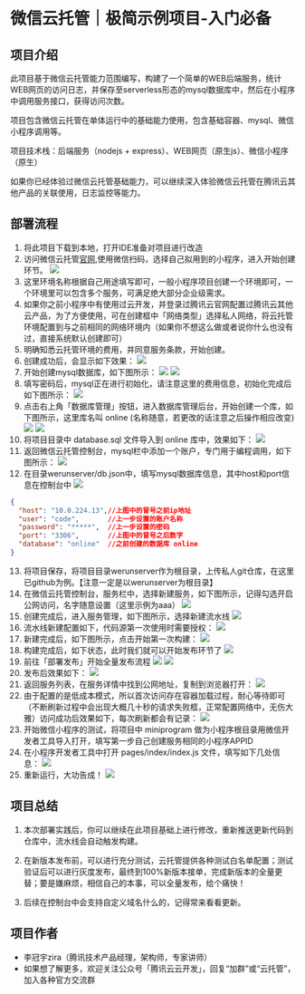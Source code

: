 # 微信云托管｜极简示例项目-入门必备

## 项目介绍

此项目基于微信云托管能力范围编写，构建了一个简单的WEB后端服务，统计WEB网页的访问日志，并保存至serverless形态的mysql数据库中，然后在小程序中调用服务接口，获得访问次数。

项目包含微信云托管在单体运行中的基础能力使用，包含基础容器、mysql、微信小程序调用等。

项目技术栈：后端服务（nodejs + express）、WEB网页（原生js）、微信小程序（原生）

如果你已经体验过微信云托管基础能力，可以继续深入体验微信云托管在腾讯云其他产品的关联使用，日志监控等能力。

## 部署流程

1. 将此项目下载到本地，打开IDE准备对项目进行改造
2. 访问微信云托管[官网](https://cloud.weixin.qq.com/),使用微信扫码，选择自己拟用到的小程序，进入开始创建环节。
![](readimage/01.png)
3. 这里环境名称根据自己用途填写即可，一般小程序项目创建一个环境即可，一个环境里可以包含多个服务，可满足绝大部分企业级需求。
4. 如果你之前小程序中有使用过云开发，并登录过腾讯云官网配置过腾讯云其他云产品，为了方便使用，可在创建框中「网络类型」选择私人网络，将云托管环境配置到与之前相同的网络环境内（如果你不想这么做或者说你什么也没有过，直接系统默认创建即可）
5. 明确知悉云托管环境的费用，并同意服务条款，开始创建。
6. 创建成功后，会显示如下效果：
  ![](readimage/02.png)
7. 开始创建mysql数据库，如下图所示：
  ![](readimage/03.png)
  ![](readimage/04.png)
8. 填写密码后，mysql正在进行初始化，请注意这里的费用信息，初始化完成后如下图所示：
  ![](readimage/05.png)
9. 点击右上角「数据库管理」按钮，进入数据库管理后台，开始创建一个库，如下图所示，这里库名叫 online (名称随意，若更改的话注意之后操作相应改变)
  ![](readimage/06.png)
  ![](readimage/07.png)
10. 将项目目录中 database.sql 文件导入到 online 库中，效果如下：
  ![](readimage/08.png)
11. 返回微信云托管控制台，mysql栏中添加一个账户，专门用于编程调用，如下图所示：
   ![](readimage/09.png) 
12. 在目录werunserver/db.json中，填写mysql数据库信息，其中host和port信息在控制台中
  ![](readimage/10.png) 
``` json
{
  "host": "10.0.224.13",//上图中的冒号之前ip地址
  "user": "code",       //上一步设置的账户名称
  "password": "*****",  //上一步设置的密码
  "port": "3306",       //上图中的冒号之后数字
  "database": "online"  //之前创建的数据库 online
}
```
13.   将项目保存，将项目目录werunserver作为根目录，上传私人git仓库，在这里已github为例。【注意一定是以werunserver为根目录】
14.   在微信云托管控制台，服务栏中，选择新建服务，如下图所示，记得勾选开启公网访问，名字随意设置（这里示例为aaa）
  ![](readimage/11.png) 
15.  创建完成后，进入服务管理，如下图所示，选择新建流水线
  ![](readimage/12.png)
16. 流水线新建配置如下，代码源第一次使用时需要授权：
  ![](readimage/13.png)
17. 新建完成后，如下图所示，点击开始第一次构建：
  ![](readimage/14.png)
18. 构建完成后，如下状态，此时我们就可以开始发布环节了
  ![](readimage/15.png)
19. 前往「部署发布」开始全量发布流程
  ![](readimage/16.png)
  ![](readimage/17.png)
20. 发布后效果如下：
  ![](readimage/18.png)
21. 返回服务列表，在服务详情中找到公网地址，复制到浏览器打开：
  ![](readimage/19.png)
22. 由于配置的是低成本模式，所以首次访问存在容器加载过程，耐心等待即可（不断刷新过程中会出现大概几十秒的请求失败框，正常配置网络中，无伤大雅）访问成功后效果如下，每次刷新都会有记录：
  ![](readimage/20.png)
23. 开始微信小程序的测试，将项目中 miniprogram 做为小程序根目录用微信开发者工具导入打开，填写第一步自己创建服务相同的小程序APPID
24. 在小程序开发者工具中打开 pages/index/index.js 文件，填写如下几处信息：
  ![](readimage/21.png)
25. 重新运行，大功告成！
  ![](readimage/22.png)

## 项目总结

1. 本次部署实践后，你可以继续在此项目基础上进行修改，重新推送更新代码到仓库中，流水线会自动触发构建。

2. 在新版本发布前，可以进行充分测试，云托管提供各种测试白名单配置；测试验证后可以进行灰度发布，最终到100%新版本接单，完成新版本的全量更替；要是嫌麻烦，相信自己的本事，可以全量发布，给个痛快！

3. 后续在控制台中会支持自定义域名什么的，记得常来看看更新。

## 项目作者

- 李冠宇zira（腾讯技术产品经理，架构师，专家讲师）
- 如果想了解更多，欢迎关注公众号「腾讯云云开发」，回复“加群”或“云托管”，加入各种官方交流群
    
